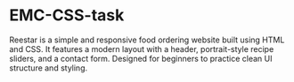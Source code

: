 # EMC-CSS-task
Reestar is a simple and responsive food ordering website built using HTML and CSS. It features a modern layout with a header, portrait-style recipe sliders, and a contact form. Designed for beginners to practice clean UI structure and styling.
